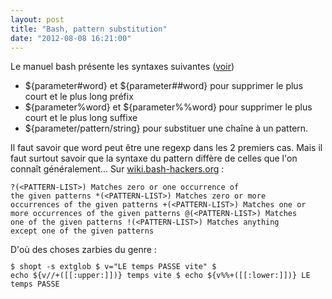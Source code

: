 ```yaml
---
layout: post
title: "Bash, pattern substitution"
date: "2012-08-08 16:21:00"
---
```

Le manuel bash présente les syntaxes suivantes ([voir](http://tldp.org/LDP/abs/html/string-manipulation.html))  

- ${parameter#word} et ${parameter##word} pour supprimer le plus court et le plus long préfix
- ${parameter%word} et ${parameter%%word} pour supprimer le plus court et le plus long suffixe
- ${parameter/pattern/string} pour substituer une chaîne à un pattern. 

Il faut savoir que word peut être une regexp dans les 2 premiers cas.  Mais il faut surtout savoir que la syntaxe du pattern diffère de celles que l'on connaît généralement...  Sur [wiki.bash-hackers.org](http://wiki.bash-hackers.org/syntax/pattern) :  <code><pre>?(&lt;PATTERN-LIST&gt;) Matches zero or one occurrence of the given patterns
*(&lt;PATTERN-LIST&gt;) Matches zero or more occurrences of the given patterns
+(&lt;PATTERN-LIST&gt;) Matches one or more occurrences of the given patterns
@(&lt;PATTERN-LIST&gt;) Matches one of the given patterns
!(&lt;PATTERN-LIST&gt;) Matches anything except one of the given patterns
</pre></code>  D'où des choses zarbies du genre :  <code><pre>$ shopt -s extglob
$ v="LE temps PASSE vite"
$ echo ${v//+([[:upper:]])} 
temps vite
$ echo ${v%%+([[:lower:]])} 
LE temps PASSE
</pre></code> <script src="http://pastebin.com/embed_js.php?i=KJjpzEHF"></script><div style="height: 0; overflow: hidden;">pattern</div>
